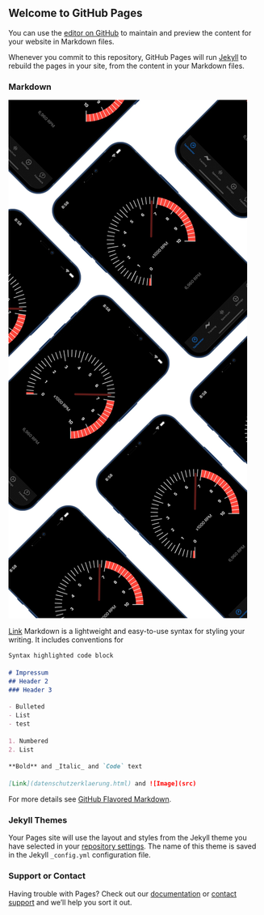 ## Welcome to GitHub Pages

You can use the [editor on GitHub](https://github.com/nomasdynamics/rpmmtr_site/edit/gh-pages/index.md) to maintain and preview the content for your website in Markdown files.

Whenever you commit to this repository, GitHub Pages will run [Jekyll](https://jekyllrb.com/) to rebuild the pages in your site, from the content in your Markdown files.

### Markdown
![landing_page.jpg](landing_page.jpg)

[Link](datenschutzerklaerung.html)
Markdown is a lightweight and easy-to-use syntax for styling your writing. It includes conventions for

```markdown
Syntax highlighted code block

# Impressum
## Header 2
### Header 3

- Bulleted
- List
- test

1. Numbered
2. List

**Bold** and _Italic_ and `Code` text

[Link](datenschutzerklaerung.html) and ![Image](src)
``` 

For more details see [GitHub Flavored Markdown](https://guides.github.com/features/mastering-markdown/).

### Jekyll Themes

Your Pages site will use the layout and styles from the Jekyll theme you have selected in your [repository settings](https://github.com/nomasdynamics/rpmmtr_site/settings). The name of this theme is saved in the Jekyll `_config.yml` configuration file.

### Support or Contact

Having trouble with Pages? Check out our [documentation](https://docs.github.com/categories/github-pages-basics/) or [contact support](https://github.com/contact) and we’ll help you sort it out.
